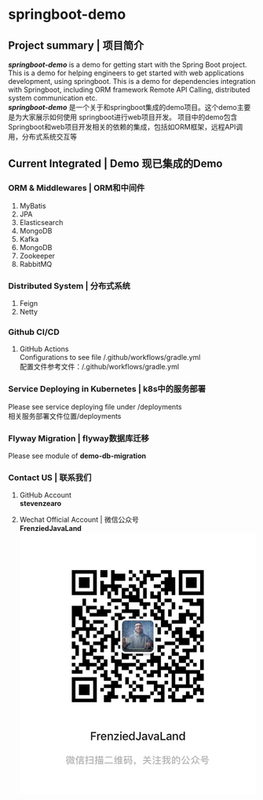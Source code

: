# springboot-demo
## Project summary | 项目简介
_**springboot-demo**_ is a demo for getting start with the Spring Boot project.  
This is a demo for helping engineers to get started with web applications development, 
using springboot.
This is a demo for dependencies integration with Springboot, including ORM framework
Remote API Calling, distributed system communication etc.  
**_springboot-demo_** 是一个关于和springboot集成的demo项目。这个demo主要是为大家展示如何使用
springboot进行web项目开发。
项目中的demo包含Springboot和web项目开发相关的依赖的集成，包括如ORM框架，远程API调用，分布式系统交互等

## Current Integrated | Demo 现已集成的Demo
### ORM & Middlewares | ORM和中间件
1. MyBatis
2. JPA
3. Elasticsearch
4. MongoDB
5. Kafka
6. MongoDB
7. Zookeeper
6. RabbitMQ  
### Distributed System | 分布式系统
1. Feign
2. Netty
### Github CI/CD
1. GitHub Actions  
  Configurations to see file /.github/workflows/gradle.yml  
  配置文件参考文件：/.github/workflows/gradle.yml

### Service Deploying in Kubernetes | k8s中的服务部署
Please see service deploying file under /deployments  
相关服务部署文件位置/deployments

### Flyway Migration | flyway数据库迁移
Please see module of **demo-db-migration**

### Contact US | 联系我们
1. GitHub Account  
    **stevenzearo**

2. Wechat Official Account | 微信公众号  
    **FrenziedJavaLand**
    ![frenziedJavaLand](./docs/img/frenziedJavaLand.jpg)